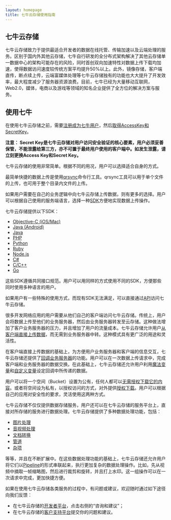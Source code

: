 ```yaml
---
layout: homepage
title: 七牛云存储使用指南
---
```




<a name="introduce-qiniu"></a>

## 七牛云存储

七牛云存储致力于提供最适合开发者的数据在线托管、传输加速以及云端处理的服务。区别于国内外其他云存储，七牛自行研发的全分布式架构解决了其他云存储单一数据中心的架构可能存在的风险，同时首创双向加速特性对数据上传下载均加速，使得数据访问速度较传统方案平均提升50%以上。此外，镜像存储，客户端直传，断点续上传，云端富媒体处理等七牛云存储独有的功能也大大提升了开发效率，最大程度减少了服务器资源浪费。目前，七牛已经为大量移动互联网，Web2.0，媒体，电商以及游戏等领域的知名企业提供了全方位的解决方案与服务。

<a name="use-qiniu"></a>

## 使用七牛

在使用七牛云存储之前，需要[注册成为七牛用户](https://portal.qiniu.com/signup)，然后[取得AccessKey和SecretKey](https://portal.qiniu.com/setting/key)。

**注意： Secret Key是七牛云存储对用户访问安全验证的核心要素，用户必须妥善保管，不能泄露给第三方，亦不可置于最终用户使用的客户端中。如发生泄露，请立刻更换Access Key和Secret Key。**

七牛云存储的使用非常简单。根据不同的用况，用户可以选择适合自身的方式。

最简单快捷的数据上传是使用[qrsync](http://developer.qiniu.com/docs/v6/tools/qrsync.html)命令行工具。qrsync工具可以用于单个文件的上传，也可用于整个目录内文件的上传。

如果用户需要在自己的业务逻辑中向七牛云存储上传数据，则有更多的选择。用户可以根据自己使用的服务端语言，选择一种[SDK](http://developer.qiniu.com/docs/v6/sdk/)方便地实现数据上传操作。

七牛云存储提供以下SDK：

- [Objective-C (iOS/Mac)](http://developer.qiniu.com/docs/v6/sdk/objc-sdk.html)
- [Java (Android)](http://developer.qiniu.com/docs/v6/sdk/android-sdk.html)
- [Java](http://developer.qiniu.com/docs/v6/sdk/java-sdk.html)
- [PHP](http://developer.qiniu.com/docs/v6/sdk/php-sdk.html)
- [Python](http://developer.qiniu.com/docs/v6/sdk/python-sdk.html)
- [Ruby](http://developer.qiniu.com/docs/v6/sdk/ruby-sdk.html)
- [Node.js](http://developer.qiniu.com/docs/v6/sdk/nodejs-sdk.html)
- [C#](http://developer.qiniu.com/docs/v6/sdk/csharp-sdk.html)
- [C/C++](http://developer.qiniu.com/docs/v6/sdk/c-sdk.html)
- [Go](http://developer.qiniu.com/docs/v6/sdk/go-sdk.html)

这些SDK遵循共同接口规范。用户可以用同样的方式使用不同的SDK，方便那些同时使用多种语言的用户。

如果用户有一些特殊的使用方式，而现有SDK无法满足，可以直接通过[API](http://developer.qiniu.com/docs/v6/index.html)访问七牛云存储。

很多开发网络应用的用户需要从他们自己的客户端访问七牛云存储。传统上，用户会将数据上传至他们的业务服务器，然后由业务服务器转发至云存储。这种做法增加了客户业务服务器的压力，并且增加了用户的流量成本。七牛云存储允许用户[从客户端直接上传数据](http://developer.qiniu.com/docs/v6/api/overview/programming-model.html)，而无需到业务服务器中转。这种模式具有更广泛的用途和灵活性。

在客户端直接上传数据的基础上，为方便用户业务服务器和客户端的信息交互，七牛云存储还提供了[回调业务服务器](http://developer.qiniu.com/docs/v6/api/overview/up/response/callback.html)的功能。用户可以在一次数据上传请求中，完成客户端和业务服务器的数据交换。在此基础上，七牛云存储还允许用户利用[魔法变量](http://developer.qiniu.com/docs/v6/api/overview/up/response/vars.html)和[自定义变量](http://developer.qiniu.com/docs/v6/api/overview/up/response/vars.html)设定回调中所传递的数据。

用户可以将一个空间（Bucket）设置为公有，任何人都可以[无需授权下载它的内容](http://developer.qiniu.com/docs/v6/api/overview/dn/security.html)。或者将空间设为私有，以授权访问的方式，对外提供[授权下载](http://developer.qiniu.com/docs/v6/api/overview/dn/security.html)。用户可以根据自己的应用对安全性的要求，灵活使用这两种方式。

七牛云存储不仅仅提供数据存储服务，用户还可以在七牛云存储的服务平台上，直接对所存储的服务进行数据处理。七牛云存储提供了多种数据处理功能，包括：

- [图片处理](http://developer.qiniu.com/docs/v6/api/reference/fop/image/)
- [音视频处理](http://developer.qiniu.com/docs/v6/api/reference/fop/av/)
- [文档转换](http://developer.qiniu.com/docs/v6/api/reference/fop/md2html.html)
- [管道](http://developer.qiniu.com/docs/v6/api/overview/fop/pipeline.html)
- [杂项](http://developer.qiniu.com/docs/v6/api/overview/fop/)

等等，并且在不断扩展中。在这些数据处理功能的基础上，七牛云存储还允许用户将它们以[Pipeline](http://developer.qiniu.com/docs/v6/api/overview/fop/pipeline.html)的形式串联起来，执行更加复杂的数据处理操作。比如，先从视频中摘取一帧缩略图，然后进行裁剪和旋转，并且打上水印。这一组操作可以在一次请求中完成，更加快捷方便。


如果在使用七牛云存储各类服务的过程中，有问题或建议，欢迎随时通过如下途径向我们反馈：

- 在七牛云存储的[开发者平台](https://portal.qiniu.com/)，点击右侧的“咨询和建议”；
- 在七牛云存储的[客户支持平台](http://support.qiniu.com/home)提交你的问题和建议。
